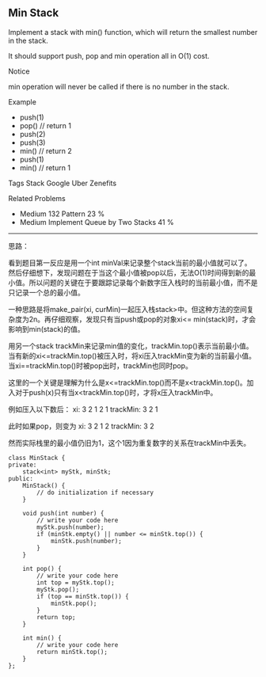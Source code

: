 ## Min Stack  ##

Implement a stack with min() function, which will return the smallest number in the stack.

It should support push, pop and min operation all in O(1) cost.

 Notice

min operation will never be called if there is no number in the stack.

Example

- push(1)
- pop()   // return 1
- push(2)
- push(3)
- min()   // return 2
- push(1)
- min()   // return 1

Tags 
Stack Google Uber Zenefits

Related Problems 

- Medium 132 Pattern 23 %
- Medium Implement Queue by Two Stacks 41 %

----------
思路：

看到题目第一反应是用一个int minVal来记录整个stack当前的最小值就可以了。然后仔细想下，发现问题在于当这个最小值被pop以后，无法O(1)时间得到新的最小值。所以问题的关键在于要跟踪记录每个新数字压入栈时的当前最小值，而不是只记录一个总的最小值。

一种思路是将make_pair(xi, curMin)一起压入栈stack>中。但这种方法的空间复杂度为2n。再仔细观察，发现只有当push或pop的对象xi<= min(stack)时，才会影响到min(stack)的值。

用另一个stack trackMin来记录min值的变化，trackMin.top()表示当前最小值。
当有新的xi<=trackMin.top()被压入时，将xi压入trackMin变为新的当前最小值。
当xi==trackMin.top()时被pop出时，trackMin也同时pop。

这里的一个关键是理解为什么是x<=trackMin.top()而不是x<trackMin.top()。加入对于push(x)只有当x<trackMin.top()时，才将x压入trackMin中。

例如压入以下数后：
xi: 3 2 1 2 1 
trackMin: 3 2 1

此时如果pop，则变为
xi: 3 2 1 2
trackMin: 3 2

然而实际栈里的最小值仍旧为1，这个1因为重复数字的关系在trackMin中丢失。

	class MinStack {
	private:
	    stack<int> myStk, minStk;
	public:
	    MinStack() {
	        // do initialization if necessary
	    }
	
	    void push(int number) {
	        // write your code here
	        myStk.push(number);
	        if (minStk.empty() || number <= minStk.top()) {
	            minStk.push(number);
	        }
	    }
	
	    int pop() {
	        // write your code here
	        int top = myStk.top();
	        myStk.pop();
	        if (top == minStk.top()) {
	            minStk.pop();
	        }
	        return top;
	    }
	
	    int min() {
	        // write your code here
	        return minStk.top();
	    }
	};